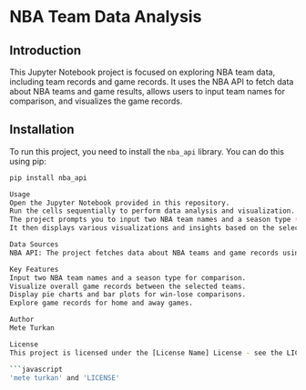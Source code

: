 # NBA Team Data Analysis

## Introduction

This Jupyter Notebook project is focused on exploring NBA team data, including team records and game records. It uses the NBA API to fetch data about NBA teams and game results, allows users to input team names for comparison, and visualizes the game records.

## Installation

To run this project, you need to install the `nba_api` library. You can do this using pip:

```bash
pip install nba_api

Usage
Open the Jupyter Notebook provided in this repository.
Run the cells sequentially to perform data analysis and visualization.
The project prompts you to input two NBA team names and a season type (Regular Season or Playoffs) for comparison.
It then displays various visualizations and insights based on the selected teams and season type.

Data Sources
NBA API: The project fetches data about NBA teams and game records using the nba_api library.

Key Features
Input two NBA team names and a season type for comparison.
Visualize overall game records between the selected teams.
Display pie charts and bar plots for win-lose comparisons.
Explore game records for home and away games.

Author
Mete Turkan

License
This project is licensed under the [License Name] License - see the LICENSE.md file for details.

```javascript
'mete turkan' and 'LICENSE'
